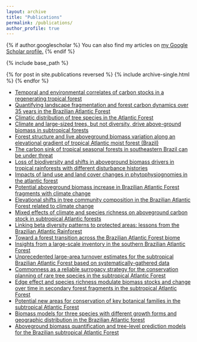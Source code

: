 ```yaml
---
layout: archive
title: "Publications"
permalink: /publications/
author_profile: true
---
```


{% if author.googlescholar %}
  You can also find my articles on <u><a href="{{author.googlescholar}}">my Google Scholar profile</a>.</u>
{% endif %}

{% include base_path %}

{% for post in site.publications reversed %}
  {% include archive-single.html %}
{% endfor %}


* [Temporal and environmental correlates of carbon stocks in a regenerating tropical forest](https://onlinelibrary.wiley.com/doi/full/10.1111/avsc.12487)
* [Quantifying landscape fragmentation and forest carbon dynamics over 35 years in the Brazilian Atlantic Forest](https://iopscience.iop.org/article/10.1088/1748-9326/ad281c)
* [Climatic distribution of tree species in the Atlantic Forest](https://onlinelibrary.wiley.com/doi/10.1111/btp.13140)
* [Climate and large-sized trees, but not diversity, drive above-ground biomass in subtropical forests](https://www.sciencedirect.com/science/article/pii/S0378112721002140)
* [Forest structure and live aboveground biomass variation along an elevational gradient of tropical Atlantic moist forest (Brazil)](https://www.sciencedirect.com/science/article/pii/S0378112710002926?pes=vor&utm_source=sciencedirect_contenthosting&getft_integrator=sciencedirect_contenthosting)
* [The carbon sink of tropical seasonal forests in southeastern Brazil can be under threat](https://www.science.org/doi/10.1126/sciadv.abd4548)
* [Loss of biodiversity and shifts in aboveground biomass drivers in tropical rainforests with different disturbance histories](https://link.springer.com/article/10.1007/s10531-018-1598-7)
* [Impacts of land use and land cover changes in phytophysiognomies in the atlantic forest](https://www.scielo.br/j/asoc/a/npvK9ZCdh4zSdLJNtk8B5Sn/)
* [Potential aboveground biomass increase in Brazilian Atlantic Forest fragments with climate change](https://onlinelibrary.wiley.com/doi/full/10.1111/gcb.16670)
* [Elevational shifts in tree community composition in the Brazilian Atlantic Forest related to climate change](https://onlinelibrary.wiley.com/doi/full/10.1111/jvs.13289)
* [Mixed effects of climate and species richness on aboveground carbon stock in subtropical Atlantic forests](https://www.sciencedirect.com/science/article/pii/S0048969724043043)
* [Linking beta diversity patterns to protected areas: lessons from the Brazilian Atlantic Rainforest](https://link.springer.com/article/10.1007/s10531-017-1315-y)
* [Toward a forest transition across the Brazilian Atlantic Forest biome](https://www.frontiersin.org/journals/forests-and-global-change/articles/10.3389/ffgc.2023.1071495/full)
* [Insights from a large-scale inventory in the southern Brazilian Atlantic Forest](https://www.scielo.br/j/sa/a/kCVrLkXBJYk68FhrNsYZgxg/?lang=en)
* [Unprecedented large-area turnover estimates for the subtropical Brazilian Atlantic Forest based on systematically-gathered data](https://www.sciencedirect.com/science/article/pii/S0378112721009932?via%3Dihub)
* [Commonness as a reliable surrogacy strategy for the conservation planning of rare tree species in the subtropical Atlantic Forest](https://link.springer.com/article/10.1007/s10531-024-02849-2)
* [Edge effect and species richness modulate biomass stocks and change over time in secondary forest fragments in the subtropical Atlantic Forest](https://www.tandfonline.com/doi/full/10.1080/17550874.2024.2430010)
* [Potential new areas for conservation of key botanical families in the subtropical Atlantic Forest](https://link.springer.com/article/10.1007/s10531-021-02280-x)
* [Biomass models for three species with different growth forms and geographic distribution in the Brazilian Atlantic forest](https://cdnsciencepub.com/doi/10.1139/cjfr-2020-0215)
* [Aboveground biomass quantification and tree-level prediction models for the Brazilian subtropical Atlantic Forest](https://www.tandfonline.com/doi/abs/10.2989/00306525.2019.1581498)
